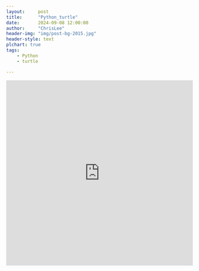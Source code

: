 ```yaml
---
layout:     post
title:      "Python_turtle"
date:       2024-09-08 12:00:00
author:     "ChrisLee"
header-img: "img/post-bg-2015.jpg"
header-style: text
plchart: true
tags:
    - Python
    - turtle

---
```



<iframe 
  id="chart"
  src="https://bc.scratchor.com/python/index.html"
  frameborder="0" 
  scrolling="no"
  style="width: 100%; height: 500px;">
</iframe>
